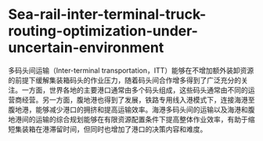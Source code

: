 # Sea-rail-inter-terminal-truck-routing-optimization-under-uncertain-environment
多码头间运输（Inter-terminal transportation，ITT）能够在不增加额外装卸资源的前提下缓解集装箱码头的作业压力，随着码头间合作增多得到了广泛充分的关注。一方面，世界各地的主要港口通常由多个码头组成，这些码头通常由不同的运营商经营。另一方面，腹地港也得到了发展，铁路专用线入港模式下，连接海港至腹地港，能够减少港口的拥挤和提高运输效率。海港多码头间的运输以及海港和腹地港间的运输的综合规划能够在有限资源配置条件下提高整体作业效率，有助于缩短集装箱在港滞留时间，但同时也增加了港口的决策内容和难度。
